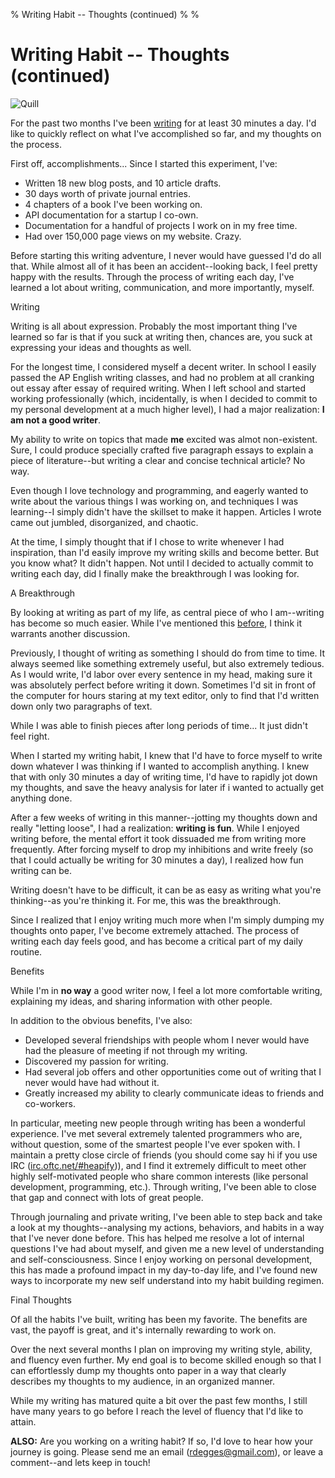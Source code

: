 % Writing Habit -- Thoughts (continued)
%
%

# Writing Habit -- Thoughts (continued)

![Quill][]

For the past two months I've been [writing][] for at least 30 minutes a day. I'd
like to quickly reflect on what I've accomplished so far, and my thoughts on the
process.

First off, accomplishments... Since I started this experiment, I've:

-   Written 18 new blog posts, and 10 article drafts.
-   30 days worth of private journal entries.
-   4 chapters of a book I've been working on.
-   API documentation for a startup I co-own.
-   Documentation for a handful of projects I work on in my free time.
-   Had over 150,000 page views on my website. Crazy.

Before starting this writing adventure, I never would have guessed I'd do all
that. While almost all of it has been an accident--looking back, I feel pretty
happy with the results. Through the process of writing each day, I've learned a
lot about writing, communication, and more importantly, myself.

Writing

Writing is all about expression. Probably the most important thing I've learned
so far is that if you suck at writing then, chances are, you suck at expressing
your ideas and thoughts as well.

For the longest time, I considered myself a decent writer. In school I easily
passed the AP English writing classes, and had no problem at all cranking out
essay after essay of required writing. When I left school and started working
professionally (which, incidentally, is when I decided to commit to my personal
development at a much higher level), I had a major realization: **I am not a
good writer**.

My ability to write on topics that made **me** excited was almot non-existent.
Sure, I could produce specially crafted five paragraph essays to explain a piece
of literature--but writing a clear and concise technical article? No way.

Even though I love technology and programming, and eagerly wanted to write about
the various things I was working on, and techniques I was learning--I simply
didn't have the skillset to make it happen. Articles I wrote came out jumbled,
disorganized, and chaotic.

At the time, I simply thought that if I chose to write whenever I had
inspiration, than I'd easily improve my writing skills and become better. But
you know what? It didn't happen. Not until I decided to actually commit to
writing each day, did I finally make the breakthrough I was looking for.

A Breakthrough

By looking at writing as part of my life, as central piece of who I am--writing
has become so much easier. While I've mentioned this [before][], I think it
warrants another discussion.

Previously, I thought of writing as something I should do from time to time. It
always seemed like something extremely useful, but also extremely tedious. As I
would write, I'd labor over every sentence in my head, making sure it was
absolutely perfect before writing it down. Sometimes I'd sit in front of the
computer for hours staring at my text editor, only to find that I'd written down
only two paragraphs of text.

While I was able to finish pieces after long periods of time... It just didn't
feel right.

When I started my writing habit, I knew that I'd have to force myself to write
down whatever I was thinking if I wanted to accomplish anything. I knew that
with only 30 minutes a day of writing time, I'd have to rapidly jot down my
thoughts, and save the heavy analysis for later if i wanted to actually get
anything done.

After a few weeks of writing in this manner--jotting my thoughts down and really
"letting loose", I had a realization: **writing is fun**. While I enjoyed
writing before, the mental effort it took dissuaded me from writing more
frequently. After forcing myself to drop my inhibitions and write freely (so
that I could actually be writing for 30 minutes a day), I realized how fun
writing can be.

Writing doesn't have to be difficult, it can be as easy as writing what you're
thinking--as you're thinking it. For me, this was the breakthrough.

Since I realized that I enjoy writing much more when I'm simply dumping my
thoughts onto paper, I've become extremely attached. The process of writing each
day feels good, and has become a critical part of my daily routine.

Benefits

While I'm in **no way** a good writer now, I feel a lot more comfortable
writing, explaining my ideas, and sharing information with other people.

In addition to the obvious benefits, I've also:

-   Developed several friendships with people whom I never would have had the
    pleasure of meeting if not through my writing.
-   Discovered my passion for writing.
-   Had several job offers and other opportunities come out of writing that I
    never would have had without it.
-   Greatly increased my ability to clearly communicate ideas to friends and
    co-workers.

In particular, meeting new people through writing has been a wonderful
experience. I've met several extremely talented programmers who are, without
question, some of the smartest people I've ever spoken with. I maintain a pretty
close circle of friends (you should come say hi if you use IRC
([irc.oftc.net/\#heapify][])), and I find it extremely difficult to meet other
highly self-motivated people who share common interests (like personal
development, programming, etc.). Through writing, I've been able to close that
gap and connect with lots of great people.

Through journaling and private writing, I've been able to step back and take a
look at my thoughts--analysing my actions, behaviors, and habits in a way that
I've never done before. This has helped me resolve a lot of internal questions
I've had about myself, and given me a new level of understanding
and self-consciousness. Since I enjoy working on personal development, this has
made a profound impact in my day-to-day life, and I've found new ways to
incorporate my new self understand into my habit building regimen.

Final Thoughts

Of all the habits I've built, writing has been my favorite. The benefits are
vast, the payoff is great, and it's internally rewarding to work on.

Over the next several months I plan on improving my writing style, ability, and
fluency even further. My end goal is to become skilled enough so that I can
effortlessly dump my thoughts onto paper in a way that clearly describes my
thoughts to my audience, in an organized manner.

While my writing has matured quite a bit over the past few months, I still have
many years to go before I reach the level of fluency that I'd like to attain.

**ALSO:** Are you working on a writing habit? If so, I'd love to hear how your
journey is going. Please send me an email ([rdegges@gmail.com][]), or leave a
comment--and lets keep in touch!

  [Quill]: http://getfile1.posterous.com/getfile/files.posterous.com/temp-2012-03-03/hhtjqIwrFvjGeIrJaChEnozrqJbehpdbmIhfnhCzxAnjnEistGGhkDEpswpj/quill.png.scaled696.png
  [writing]: http://rdegges.com/establishing-a-writing-habit
    "Establishing a Writing Habit"
  [before]: http://rdegges.com/writing-habit-complete
    "Writing Habit -- Complete"
  [irc.oftc.net/\#heapify]: http://irc://irc.oftc.net/#heapify "heapify"
  [rdegges@gmail.com]: mailto:rdegges@gmail.com "rdegges"
